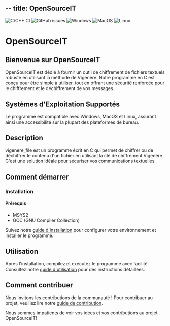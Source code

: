 --
title: OpenSourceIT
---

![C/C++ CI](https://github.com/Lucass307/OpenSourceIT/actions/workflows/c.yml/badge.svg)
![GitHub issues](https://img.shields.io/github/issues-raw/Lucass307/OpenSourceIT)
![Windows](https://img.shields.io/badge/Windows-Supported-brightgreen)
![MacOS](https://img.shields.io/badge/MacOS-Supported-brightgreen)
![Linux](https://img.shields.io/badge/Linux-Supported-brightgreen)

# OpenSourceIT

## Bienvenue sur OpenSourceIT

OpenSourceIT est dédié à fournir un outil de chiffrement de fichiers textuels robuste en utilisant la méthode de Vigenère. Notre programme en C est conçu pour être simple à utiliser, tout en offrant une sécurité renforcée pour le chiffrement et le déchiffrement de vos messages.

## Systèmes d'Exploitation Supportés

Le programme est compatible avec Windows, MacOS et Linux, assurant ainsi une accessibilité sur la plupart des plateformes de bureau.

## Description

vigenere_file est un programme écrit en C qui permet de chiffrer ou de déchiffrer le contenu d'un fichier en utilisant la clé de chiffrement Vigenère. C'est une solution idéale pour sécuriser vos communications textuelles.

## Comment démarrer

### Installation

#### Prérequis

- MSYS2
- GCC (GNU Compiler Collection)

Suivez notre [guide d'installation](/installation) pour configurer votre environnement et installer le programme.

## Utilisation

Après l'installation, compilez et exécutez le programme avec facilité. Consultez notre [guide d'utilisation](/utilisation) pour des instructions détaillées.

## Comment contribuer

Nous invitons les contributions de la communauté ! Pour contribuer au projet, veuillez lire notre [guide de contribution](/contributing).

Nous sommes impatients de voir vos idées et vos contributions au projet OpenSourceIT!
